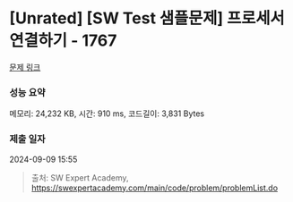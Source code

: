 # [Unrated] [SW Test 샘플문제] 프로세서 연결하기 - 1767 

[문제 링크](https://swexpertacademy.com/main/code/problem/problemDetail.do?contestProbId=AV4suNtaXFEDFAUf) 

### 성능 요약

메모리: 24,232 KB, 시간: 910 ms, 코드길이: 3,831 Bytes

### 제출 일자

2024-09-09 15:55



> 출처: SW Expert Academy, https://swexpertacademy.com/main/code/problem/problemList.do